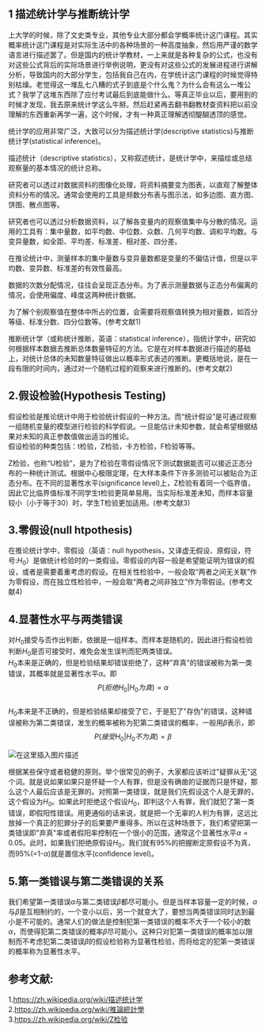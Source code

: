 ## 1 描述统计学与推断统计学
上大学的时候，除了文史类专业，其他专业大部分都会学概率统计这门课程。其实概率统计这门课程是对实际生活中的各种场景的一种高度抽象，然后用严谨的数学语言进行描述罢了。但是国内的统计学教材，一上来就是各种复杂的公式，也没有对这些公式背后的实际场景进行举例说明，更没有对这些公式的发展进程进行讲解分析，导致国内的大部分学生，包括我自己在内，在学统计这门课程的时候觉得特别枯燥。老觉得这一堆乱七八糟的式子到底是个什么鬼？为什么会有这么一堆公式？我学了这堆东西除了应付考试最后到底能做什么。等真正毕业以后，要用到的时候才发现，我去原来统计学这么牛掰。然后赶紧再去翻书翻教材查资料把以前没理解的东西重新再学一遍，这个时候，才有一种真正理解透彻醍醐透顶的感觉。  

统计学的应用非常广泛，大致可以分为描述统计学(descriptive statistics)与推断统计学(statistical inference)。  

描述统计（descriptive statistics），又称叙述统计，是统计学中，来描绘或总结观察量的基本情况的统计总称。  

研究者可以透过对数据资料的图像化处理，将资料摘要变为图表，以直观了解整体资料分布的情况。通常会使用的工具是频数分布表与图示法，如多边图、直方图、饼图、散点图等。  

研究者也可以透过分析数据资料，以了解各变量内的观察值集中与分散的情况。运用的工具有：集中量数，如平均数、中位数、众数、几何平均数、调和平均数。与变异量数，如全距、平均差、标准差、相对差、四分差。  

在推论统计中，测量样本的集中量数与变异量数都是变量的不偏估计值，但是以平均数、变异数、标准差的有效性最高。  

数据的次数分配情况，往往会呈现正态分布。为了表示测量数据与正态分布偏离的情况，会使用偏度、峰度这两种统计数据。  

为了解个别观察值在整体中所占的位置，会需要将观察值转换为相对量数，如百分等级、标准分数、四分位数等。(参考文献1)  

推断统计学（或称统计推断，英语：statistical inference），指统计学中，研究如何根据样本数据去推断总体数量特征的方法。它是在对样本数据进行描述的基础上，对统计总体的未知数量特征做出以概率形式表述的推断。更概括地说，是在一段有限的时间内，通过对一个随机过程的观察来进行推断的。(参考文献2)  

## 2.假设检验(Hypothesis Testing)
假设检验是推论统计中用于检验统计假设的一种方法。﻿而“统计假设”是可通过观察一组随机变量的模型进行检验的科学假说。一旦能估计未知参数，就会希望根据结果对未知的真正参数值做出适当的推论。  
假设检验的种类包括：t检验，Z检验，卡方检验，F检验等等。  

Z检验，也称“U检验”，是为了检验在零假设情况下测试数据能否可以接近正态分布的一种统计测试。根据中心极限定理，在大样本条件下许多测验可以被贴合为正态分布。在不同的显著性水平(significance level)上，Z检验有着同一个临界值，因此它比临界值标准不同学生t检验更简单易用。当实际标准差未知，而样本容量较小（小于等于30）时，学生T检验更加适用。(参考文献3)  

## 3.零假设(null htpothesis)
在推论统计学中，零假设（英语：null hypothesis，又译虚无假设、原假设，符号:$H_0$）是做统计检验时的一类假设。零假设的内容一般是希望能证明为错误的假设，或者是需要着重考虑的假设。在相关性检验中，一般会取“两者之间无关联”作为零假设，而在独立性检验中，一般会取“两者之间非独立”作为零假设。(参考文献4)  

## 4.显著性水平与两类错误
对$H_0$接受与否作出判断，依据是一组样本。而样本是随机的，因此进行假设检验判断$H_0$是否可接受时，难免会发生误判而犯两类错误。  
$H_0$本来是正确的，但是检验结果却错误拒绝了，这种"弃真"的错误被称为第一类错误，其概率就是显著性水平$\alpha$。即  
$$P(拒绝H_0 | H_0为真) = \alpha$$  
$H_0$本来是不正确的，但是检验结果却接受了它，于是犯了"存伪"的错误，这种错误被称为第二类错误，发生的概率被称为犯第二类错误的概率，一般用$\beta$表示，即  
$$P(接受H_0 | H_0不为真)= \beta$$  

![在这里插入图片描述](https://github.com/bitcarmanlee/easy-algorithm-interview-photo/blob/master/math/probability/gaussian_dist/3.png)

根据某些保守或者稳健的原则。举个很常见的例子，大家都应该听过"疑罪从无"这个词。就是说如果如果只是怀疑一个人有罪，但是没有确凿的证据而只是怀疑，那么这个人最后应该是无罪的。对照第一类错误，就是我们先假设这个人是无罪的，这个假设为$H_0$。如果此时拒绝这个假设$H_0$，即判这个人有罪，我们就犯了第一类错误，即假阳性错误。用更通俗的话来说，就是把一个无辜的人判为有罪，这远比放掉一个真正的犯罪分子的后果要严重得多。所以在这种场景下，我们希望把第一类错误即"弃真"率或者假阳率控制在一个很小的范围，通常这个显著性水平$\alpha=0.05$。此时，如果我们拒绝原假设$H_0$，我们就有95%的把握断定原假设不为真，而95%(=1-$\alpha$)就是置信水平(confidence level)。  

## 5.第一类错误与第二类错误的关系
我们希望第一类错误$\alpha$与第二类错误$\beta$都尽可能小。但是当样本容量一定的时候，$\alpha$与$\beta$是互相制约的，一个变小以后，另一个就变大了，要想当两类错误同时达到最小是不可能的。通常人们的做法是控制犯第一类错误的概率不大于一个较小的数$\alpha$，而使得犯第二类错误的概率$\beta$尽可能小。这种只对犯第一类错误的概率加以限制而不考虑犯第二类错误$\beta$的假设检验称为显著性检验，而将给定的犯第一类错误的概率称为显著性水平。  


## 参考文献:
1.https://zh.wikipedia.org/wiki/描述统计学  
2.https://zh.wikipedia.org/wiki/推論統計學  
3.https://zh.wikipedia.org/wiki/Z检验  
